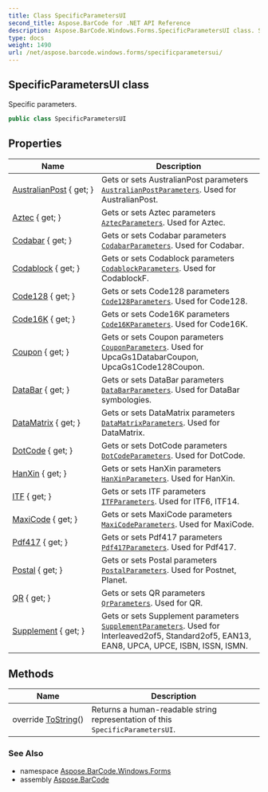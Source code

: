 ```yaml
---
title: Class SpecificParametersUI
second_title: Aspose.BarCode for .NET API Reference
description: Aspose.BarCode.Windows.Forms.SpecificParametersUI class. Specific parameters
type: docs
weight: 1490
url: /net/aspose.barcode.windows.forms/specificparametersui/
---
```

## SpecificParametersUI class

Specific parameters.

```csharp
public class SpecificParametersUI
```

## Properties

| Name | Description |
| --- | --- |
| [AustralianPost](../../aspose.barcode.windows.forms/specificparametersui/australianpost/) { get; } | Gets or sets AustralianPost parameters [`AustralianPostParameters`](../../aspose.barcode.generation/australianpostparameters/). Used for AustralianPost. |
| [Aztec](../../aspose.barcode.windows.forms/specificparametersui/aztec/) { get; } | Gets or sets Aztec parameters [`AztecParameters`](../../aspose.barcode.generation/aztecparameters/). Used for Aztec. |
| [Codabar](../../aspose.barcode.windows.forms/specificparametersui/codabar/) { get; } | Gets or sets Codabar parameters [`CodabarParameters`](../../aspose.barcode.generation/codabarparameters/). Used for Codabar. |
| [Codablock](../../aspose.barcode.windows.forms/specificparametersui/codablock/) { get; } | Gets or sets Codablock parameters [`CodablockParameters`](../../aspose.barcode.generation/codablockparameters/). Used for CodablockF. |
| [Code128](../../aspose.barcode.windows.forms/specificparametersui/code128/) { get; } | Gets or sets Code128 parameters [`Code128Parameters`](../../aspose.barcode.generation/code128parameters/). Used for Code128. |
| [Code16K](../../aspose.barcode.windows.forms/specificparametersui/code16k/) { get; } | Gets or sets Code16K parameters [`Code16KParameters`](../../aspose.barcode.generation/code16kparameters/). Used for Code16K. |
| [Coupon](../../aspose.barcode.windows.forms/specificparametersui/coupon/) { get; } | Gets or sets Coupon parameters [`CouponParameters`](../../aspose.barcode.generation/couponparameters/). Used for UpcaGs1DatabarCoupon, UpcaGs1Code128Coupon. |
| [DataBar](../../aspose.barcode.windows.forms/specificparametersui/databar/) { get; } | Gets or sets DataBar parameters [`DataBarParameters`](../../aspose.barcode.generation/databarparameters/). Used for DataBar symbologies. |
| [DataMatrix](../../aspose.barcode.windows.forms/specificparametersui/datamatrix/) { get; } | Gets or sets DataMatrix parameters [`DataMatrixParameters`](../../aspose.barcode.generation/datamatrixparameters/). Used for DataMatrix. |
| [DotCode](../../aspose.barcode.windows.forms/specificparametersui/dotcode/) { get; } | Gets or sets DotCode parameters [`DotCodeParameters`](../../aspose.barcode.generation/dotcodeparameters/). Used for DotCode. |
| [HanXin](../../aspose.barcode.windows.forms/specificparametersui/hanxin/) { get; } | Gets or sets HanXin parameters [`HanXinParameters`](../../aspose.barcode.generation/hanxinparameters/). Used for HanXin. |
| [ITF](../../aspose.barcode.windows.forms/specificparametersui/itf/) { get; } | Gets or sets ITF parameters [`ITFParameters`](../../aspose.barcode.generation/itfparameters/). Used for ITF6, ITF14. |
| [MaxiCode](../../aspose.barcode.windows.forms/specificparametersui/maxicode/) { get; } | Gets or sets MaxiCode parameters [`MaxiCodeParameters`](../../aspose.barcode.generation/maxicodeparameters/). Used for MaxiCode. |
| [Pdf417](../../aspose.barcode.windows.forms/specificparametersui/pdf417/) { get; } | Gets or sets Pdf417 parameters [`Pdf417Parameters`](../../aspose.barcode.generation/pdf417parameters/). Used for Pdf417. |
| [Postal](../../aspose.barcode.windows.forms/specificparametersui/postal/) { get; } | Gets or sets Postal parameters [`PostalParameters`](../../aspose.barcode.generation/postalparameters/). Used for Postnet, Planet. |
| [QR](../../aspose.barcode.windows.forms/specificparametersui/qr/) { get; } | Gets or sets QR parameters [`QrParameters`](../../aspose.barcode.generation/qrparameters/). Used for QR. |
| [Supplement](../../aspose.barcode.windows.forms/specificparametersui/supplement/) { get; } | Gets or sets Supplement parameters [`SupplementParameters`](../../aspose.barcode.generation/supplementparameters/). Used for Interleaved2of5, Standard2of5, EAN13, EAN8, UPCA, UPCE, ISBN, ISSN, ISMN. |

## Methods

| Name | Description |
| --- | --- |
| override [ToString](../../aspose.barcode.windows.forms/specificparametersui/tostring/)() | Returns a human-readable string representation of this `SpecificParametersUI`. |

### See Also

* namespace [Aspose.BarCode.Windows.Forms](../../aspose.barcode.windows.forms/)
* assembly [Aspose.BarCode](../../)


